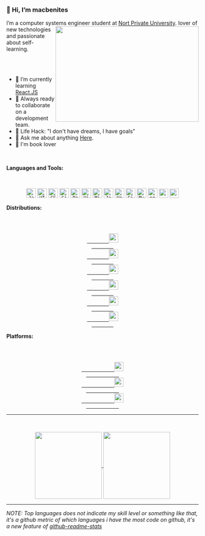 ### 👋 Hi, I’m macbenites

I’m a computer systems engineer student at [Nort Private University](https://www.upn.edu.pe/).
<img align="right" height="250" width="375" alt="" src="https://user-images.githubusercontent.com/59841113/116446751-e174a200-a81c-11eb-8387-d5aca6668bbc.gif" />
lover of new technologies and passionate about self-learning.

<br />
<br />

- 🌱 I’m currently learning [React.JS](https://reactjs.org/)
- 🚀 Always ready to collaborate on a development team.
- 🎯 Life Hack: "I don't have dreams, I have goals"
- 💬 Ask me about anything <a href="https://t.me/MarlonAlexis">Here</a>.
- :book: I'm book lover

<br />


**Languages and Tools:**

<br />
<p align="center">
    <code><img title="Javascript" height="25" src="https://github.com/zumrudu-anka/zumrudu-anka/blob/master/images/javascript.svg"></code>
    <code><img title="HTML5" height="25" src="https://github.com/zumrudu-anka/zumrudu-anka/blob/master/images/html5.svg"></code>
    <code><img title="CSS" height="25" src="https://github.com/zumrudu-anka/zumrudu-anka/blob/master/images/css.svg"></code>
    <code><img title="Git" height="25" src="https://github.com/zumrudu-anka/zumrudu-anka/blob/master/images/git-original.svg"></code>
    <code><img title="PostgreSQL" height="25" src="https://github.com/zumrudu-anka/zumrudu-anka/blob/master/images/postgresql.svg"></code>
    <code><img title="Visual Studio Code" height="25" src="https://github.com/zumrudu-anka/zumrudu-anka/blob/master/images/vscode.png"></code>
    <code><img title="Microsoft Visual Studio" height="25" src="https://github.com/zumrudu-anka/zumrudu-anka/blob/master/images/visualstudio.png"></code>
    <code><img title="Java" height="25" src="https://github.com/zumrudu-anka/zumrudu-anka/blob/master/images/java-original.svg"></code>
    <code><img title="Unity" height="25" src="https://github.com/zumrudu-anka/zumrudu-anka/blob/master/images/unity3d.svg"></code>
    <code><img title="GitHub" height="25" src="https://github.com/zumrudu-anka/zumrudu-anka/blob/master/images/github.svg"></code>
    <code><img title="MySQL" height="25" src="https://github.com/zumrudu-anka/zumrudu-anka/blob/master/images/mysql.svg"></code>
    <code><img title="npm" height="25" src="https://github.com/zumrudu-anka/zumrudu-anka/blob/master/images/npm.svg"></code>
    <code><img src="https://cdn.jsdelivr.net/gh/xmuli/xmuliPic@pic/2020/icons8-c++.svg" width="24" /></code>
    <code><img src="https://upload.wikimedia.org/wikipedia/commons/c/c3/Python-logo-notext.svg" width="24" /></code>

</p>

**Distributions:**

<br />
<p align="center">
    <a href="https://getfedora.org">
        <code>
        <img src="https://upload.wikimedia.org/wikipedia/commons/3/3f/Fedora_logo.svg" width="24" />
        </code>
    </a>
    <a href="https://www.deepin.org">
        <code>
        <img src="https://upload.wikimedia.org/wikipedia/commons/f/f5/Deepin_logo.svg" width="24" />
        </code>
    </a>
    <a href="https://ubuntu.com/">
        <code>
        <img src="https://user-images.githubusercontent.com/59841113/116438735-5d1e2100-a814-11eb-9725-c719f8822955.png" width="24" />
        </code>
    </a>
    <a href="https://www.debian.org">
        <code>
        <img src="https://upload.wikimedia.org/wikipedia/commons/6/66/Openlogo-debianV2.svg" width="24" />
        </code>
    </a>
    <a href="https://manjaro.org/">
        <code>
        <img src="https://upload.wikimedia.org/wikipedia/commons/3/3e/Manjaro-logo.svg" width="24" />
        </code>
    </a>
    <a href="https://www.centos.org">
        <code>
        <img src="https://git.centos.org/centos/Artwork/issue/raw/files/b6297a113fff51e7267c3d4b3f23091334d64e0ce1a0549ac96bd2fb9faf0a6b-centos_knot1b.png" width="24" />
        </code>
    </a>

</p>

**Platforms:**

<br />
<p align="center">
        <a href="https://www.kernel.org">
            <code>
            <img src="https://cdn.jsdelivr.net/gh/xmuli/xmuliPic@pic/2020/linux.svg" width="24" />
            </code>
        </a>
        <a href="https://www.raspberrypi.org">
            <code>
            <img src="https://upload.wikimedia.org/wikipedia/de/c/cb/Raspberry_Pi_Logo.svg" width="24" />
            </code>
        </a>
        <a href="https://www.microsoft.com/en-us/software-download/windows10">
            <code>
            <img src="https://cdn.jsdelivr.net/gh/xmuli/xmuliPic@pic/2020/Windows.svg" width="24" />
            </code>
        </a>
</p>

<hr>
<br />
<p align=center>
    <a href="https://github.com/anuraghazra/github-readme-stats" title="Go to Source">
        <img height=175 align="center" src="https://github-readme-stats.vercel.app/api?username=macbenites&show_icons=true&theme=tokyonight">
    </a>
    <a href="https://github.com/anuraghazra/github-readme-stats">
<img height=175 align="center" src="https://github-readme-stats.vercel.app/api/top-langs/?username=macbenites&hide=c%23,powershell,java&title_color=2aa889&text_color=99d1ce&icon_color=2bbc8a&bg_color=0c1014&langs_count=8&layout=compact" />
    </a>
</p>

<hr>

_NOTE: Top languages does not indicate my skill level or something like that, it's a github metric of which languages i have the most code on github, it's a new feature of [github-readme-stats](https://github.com/anuraghazra/github-readme-stats)_
